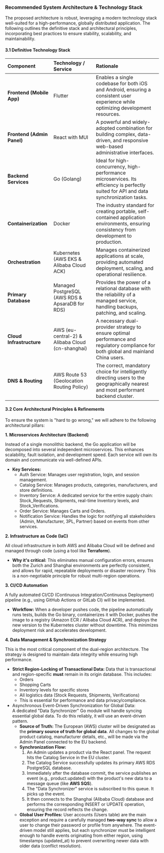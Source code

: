 ### **Recommended System Architecture & Technology Stack**

The proposed architecture is robust, leveraging a modern technology stack well-suited for a high-performance, globally distributed application. The following outlines the definitive stack and architectural principles, incorporating best practices to ensure stability, scalability, and maintainability.

#### **3.1 Definitive Technology Stack**

| Component | Technology / Service | Rationale |
| :---- | :---- | :---- |
| **Frontend (Mobile App)** | Flutter | Enables a single codebase for both iOS and Android, ensuring a consistent user experience while optimizing development resources. |
| **Frontend (Admin Panel)** | React with MUI | A powerful and widely-adopted combination for building complex, data-driven, and responsive web-based administrative interfaces. |
| **Backend Services** | Go (Golang) | Ideal for high-concurrency, high-performance microservices. Its efficiency is perfectly suited for API and data synchronization tasks. |
| **Containerization** | Docker | The industry standard for creating portable, self-contained application environments, ensuring consistency from development to production. |
| **Orchestration** | Kubernetes (AWS EKS & Alibaba Cloud ACK) | Manages containerized applications at scale, providing automated deployment, scaling, and operational resilience. |
| **Primary Database** | Managed PostgreSQL (AWS RDS & ApsaraDB for RDS) | Provides the power of a relational database with the reliability of a managed service, handling backups, patching, and scaling. |
| **Cloud Infrastructure** | AWS (eu-central-2) & Alibaba Cloud (cn-shanghai) | A necessary dual-provider strategy to ensure optimal performance and regulatory compliance for both global and mainland China users. |
| **DNS & Routing** | AWS Route 53 (Geolocation Routing Policy) | The correct, mandatory choice for intelligently directing users to the geographically nearest and most performant backend cluster. |

#### **3.2 Core Architectural Principles & Refinements**

To ensure the system is "hard to go wrong," we will adhere to the following architectural pillars:

**1\. Microservices Architecture (Backend)**

Instead of a single monolithic backend, the Go application will be decomposed into several independent microservices. This enhances scalability, fault isolation, and development speed. Each service will own its domain and communicate via well-defined APIs.

* **Key Services:**  
  * Auth Service: Manages user registration, login, and session management.  
  * Catalog Service: Manages products, categories, manufacturers, and store definitions.  
  * Inventory Service: A dedicated service for the entire supply chain: Stock\_Requests, Shipments, real-time Inventory levels, and Stock\_Verifications.  
  * Order Service: Manages Carts and Orders.  
  * Notification Service: Handles the logic for notifying all stakeholders (Admin, Manufacturer, 3PL, Partner) based on events from other services.

**2\. Infrastructure as Code (IaC)**

All cloud infrastructure in both AWS and Alibaba Cloud will be defined and managed through code (using a tool like **Terraform**).

* **Why it's critical:** This eliminates manual configuration errors, ensures both the Zurich and Shanghai environments are perfectly consistent, and allows for rapid, repeatable deployments or disaster recovery. This is a non-negotiable principle for robust multi-region operations.

**3\. CI/CD Automation**

A fully automated CI/CD (Continuous Integration/Continuous Deployment) pipeline (e.g., using GitHub Actions or GitLab CI) will be implemented.

* **Workflow:** When a developer pushes code, the pipeline automatically runs tests, builds the Go binary, containerizes it with Docker, pushes the image to a registry (Amazon ECR / Alibaba Cloud ACR), and deploys the new version to the Kubernetes cluster without downtime. This minimizes deployment risk and accelerates development.

**4\. Data Management & Synchronization Strategy**

This is the most critical component of the dual-region architecture. The strategy is designed to maintain data integrity while ensuring high performance.

* **Strict Region-Locking of Transactional Data:** Data that is transactional and region-specific **must** remain in its origin database. This includes:  
  * Orders  
  * Shopping Carts  
  * Inventory levels for specific stores  
  * All logistics data (Stock Requests, Shipments, Verifications)  
  * This is essential for performance and data privacy/compliance.  
* Asynchronous Event-Driven Synchronization for Global Data:  
  A dedicated "Data Synchronizer" Go module will handle syncing essential global data. To do this reliably, it will use an event-driven pattern.  
  * **Source of Truth:** The European (AWS) cluster will be designated as the **primary source of truth for global data**. All changes to the global product catalog, manufacturer details, etc., will be made via the Admin Panel connected to the EU backend.  
  * **Synchronization Flow:**  
    1. An Admin updates a product via the React panel. The request hits the Catalog Service in the EU cluster.  
    2. The Catalog Service successfully updates its primary AWS RDS PostgreSQL database.  
    3. Immediately after the database commit, the service publishes an event (e.g., product.updated) with the product's new data to a message queue (like **AWS SQS**).  
    4. The "Data Synchronizer" service is subscribed to this queue. It picks up the event.  
    5. It then connects to the Shanghai (Alibaba Cloud) database and performs the corresponding INSERT or UPDATE operation, ensuring the record reflects the change.  
  * **Global User Profiles:** User accounts (Users table) are the main exception and require a carefully managed **two-way sync** to allow a user to change their password or profile from anywhere. The event-driven model still applies, but each synchronizer must be intelligent enough to handle events originating from either region, using timestamps (updated\_at) to prevent overwriting newer data with older data (conflict resolution).